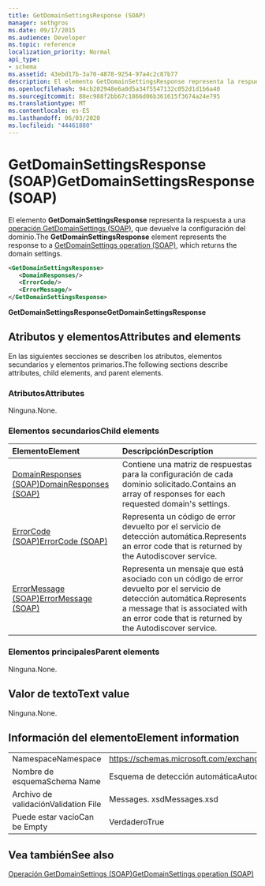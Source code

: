 ```yaml
---
title: GetDomainSettingsResponse (SOAP)
manager: sethgros
ms.date: 09/17/2015
ms.audience: Developer
ms.topic: reference
localization_priority: Normal
api_type:
- schema
ms.assetid: 43ebd17b-3a70-4878-9254-97a4c2c87b77
description: El elemento GetDomainSettingsResponse representa la respuesta a una operación GetDomainSettings (SOAP), que devuelve la configuración del dominio.
ms.openlocfilehash: 94cb202948e6a0d5a34f5547132c052d1d1b6a40
ms.sourcegitcommit: 88ec988f2bb67c1866d06b361615f3674a24e795
ms.translationtype: MT
ms.contentlocale: es-ES
ms.lasthandoff: 06/03/2020
ms.locfileid: "44461880"
---
```

# <a name="getdomainsettingsresponse-soap"></a><span data-ttu-id="38774-103">GetDomainSettingsResponse (SOAP)</span><span class="sxs-lookup"><span data-stu-id="38774-103">GetDomainSettingsResponse (SOAP)</span></span>

<span data-ttu-id="38774-104">El elemento **GetDomainSettingsResponse** representa la respuesta a una [operación GetDomainSettings (SOAP)](getdomainsettings-operation-soap.md), que devuelve la configuración del dominio.</span><span class="sxs-lookup"><span data-stu-id="38774-104">The **GetDomainSettingsResponse** element represents the response to a [GetDomainSettings operation (SOAP)](getdomainsettings-operation-soap.md), which returns the domain settings.</span></span>
  
```XML
<GetDomainSettingsResponse>
   <DomainResponses/>
   <ErrorCode/>
   <ErrorMessage/>
</GetDomainSettingsResponse>
```

 <span data-ttu-id="38774-105">**GetDomainSettingsResponse**</span><span class="sxs-lookup"><span data-stu-id="38774-105">**GetDomainSettingsResponse**</span></span>
## <a name="attributes-and-elements"></a><span data-ttu-id="38774-106">Atributos y elementos</span><span class="sxs-lookup"><span data-stu-id="38774-106">Attributes and elements</span></span>

<span data-ttu-id="38774-107">En las siguientes secciones se describen los atributos, elementos secundarios y elementos primarios.</span><span class="sxs-lookup"><span data-stu-id="38774-107">The following sections describe attributes, child elements, and parent elements.</span></span>
  
### <a name="attributes"></a><span data-ttu-id="38774-108">Atributos</span><span class="sxs-lookup"><span data-stu-id="38774-108">Attributes</span></span>

<span data-ttu-id="38774-109">Ninguna.</span><span class="sxs-lookup"><span data-stu-id="38774-109">None.</span></span>
  
### <a name="child-elements"></a><span data-ttu-id="38774-110">Elementos secundarios</span><span class="sxs-lookup"><span data-stu-id="38774-110">Child elements</span></span>

|<span data-ttu-id="38774-111">**Elemento**</span><span class="sxs-lookup"><span data-stu-id="38774-111">**Element**</span></span>|<span data-ttu-id="38774-112">**Descripción**</span><span class="sxs-lookup"><span data-stu-id="38774-112">**Description**</span></span>|
|:-----|:-----|
|[<span data-ttu-id="38774-113">DomainResponses (SOAP)</span><span class="sxs-lookup"><span data-stu-id="38774-113">DomainResponses (SOAP)</span></span>](domainresponses-soap.md) <br/> |<span data-ttu-id="38774-114">Contiene una matriz de respuestas para la configuración de cada dominio solicitado.</span><span class="sxs-lookup"><span data-stu-id="38774-114">Contains an array of responses for each requested domain's settings.</span></span>  <br/> |
|[<span data-ttu-id="38774-115">ErrorCode (SOAP)</span><span class="sxs-lookup"><span data-stu-id="38774-115">ErrorCode (SOAP)</span></span>](errorcode-soap.md) <br/> |<span data-ttu-id="38774-116">Representa un código de error devuelto por el servicio de detección automática.</span><span class="sxs-lookup"><span data-stu-id="38774-116">Represents an error code that is returned by the Autodiscover service.</span></span>  <br/> |
|[<span data-ttu-id="38774-117">ErrorMessage (SOAP)</span><span class="sxs-lookup"><span data-stu-id="38774-117">ErrorMessage (SOAP)</span></span>](errormessage-soap.md) <br/> |<span data-ttu-id="38774-118">Representa un mensaje que está asociado con un código de error devuelto por el servicio de detección automática.</span><span class="sxs-lookup"><span data-stu-id="38774-118">Represents a message that is associated with an error code that is returned by the Autodiscover service.</span></span>  <br/> |
   
### <a name="parent-elements"></a><span data-ttu-id="38774-119">Elementos principales</span><span class="sxs-lookup"><span data-stu-id="38774-119">Parent elements</span></span>

<span data-ttu-id="38774-120">Ninguna.</span><span class="sxs-lookup"><span data-stu-id="38774-120">None.</span></span>
  
## <a name="text-value"></a><span data-ttu-id="38774-121">Valor de texto</span><span class="sxs-lookup"><span data-stu-id="38774-121">Text value</span></span>

<span data-ttu-id="38774-122">Ninguna.</span><span class="sxs-lookup"><span data-stu-id="38774-122">None.</span></span>
  
## <a name="element-information"></a><span data-ttu-id="38774-123">Información del elemento</span><span class="sxs-lookup"><span data-stu-id="38774-123">Element information</span></span>

|||
|:-----|:-----|
|<span data-ttu-id="38774-124">Namespace</span><span class="sxs-lookup"><span data-stu-id="38774-124">Namespace</span></span>  <br/> |https://schemas.microsoft.com/exchange/2010/Autodiscover  <br/> |
|<span data-ttu-id="38774-125">Nombre de esquema</span><span class="sxs-lookup"><span data-stu-id="38774-125">Schema Name</span></span>  <br/> |<span data-ttu-id="38774-126">Esquema de detección automática</span><span class="sxs-lookup"><span data-stu-id="38774-126">Autodiscover schema</span></span>  <br/> |
|<span data-ttu-id="38774-127">Archivo de validación</span><span class="sxs-lookup"><span data-stu-id="38774-127">Validation File</span></span>  <br/> |<span data-ttu-id="38774-128">Messages. xsd</span><span class="sxs-lookup"><span data-stu-id="38774-128">Messages.xsd</span></span>  <br/> |
|<span data-ttu-id="38774-129">Puede estar vacío</span><span class="sxs-lookup"><span data-stu-id="38774-129">Can be Empty</span></span>  <br/> |<span data-ttu-id="38774-130">Verdadero</span><span class="sxs-lookup"><span data-stu-id="38774-130">True</span></span>  <br/> |
   
## <a name="see-also"></a><span data-ttu-id="38774-131">Vea también</span><span class="sxs-lookup"><span data-stu-id="38774-131">See also</span></span>



[<span data-ttu-id="38774-132">Operación GetDomainSettings (SOAP)</span><span class="sxs-lookup"><span data-stu-id="38774-132">GetDomainSettings operation (SOAP)</span></span>](getdomainsettings-operation-soap.md)

